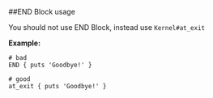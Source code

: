 ##END Block usage

You should not use END Block, instead use ```Kernel#at_exit```

**Example:**

```
# bad
END { puts 'Goodbye!' }

# good
at_exit { puts 'Goodbye!' }
```